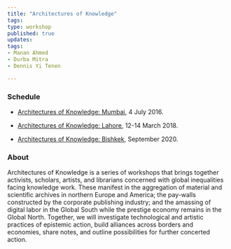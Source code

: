 ```yaml
---
title: "Architectures of Knowledge"
tags:
type: workshop
published: true
updates:
tags:
- Manan Ahmed
- Durba Mitra
- Dennis Yi Tenen

---
```


### Schedule

- [Architectures of Knowledge:
Mumbai](http://xpmethod.plaintext.in/events/AoK_Mumbai.html), 4 July 2016.

- [Architectures of Knowledge:
Lahore](http://xpmethod.plaintext.in/events/AoK_Lahore.html), 12-14 March 2018.

- [Architectures of Knowledge: Bishkek](http://xpmethod.plaintext.in/events/AoK_Bishkek.html),
  September 2020.


### About

Architectures of Knowledge is a series of workshops that brings together
activists, scholars, artists, and librarians concerned with global
inequalities facing knowledge work. These manifest in the aggregation of
material and scientific archives in northern Europe and America; the pay-walls
constructed by the corporate publishing industry; and the amassing of digital
labor in the Global South while the prestige economy remains in the Global
North. Together, we will investigate technological and artistic practices of
epistemic action, build alliances across borders and economies, share notes,
and outline possibilities for further concerted action.
